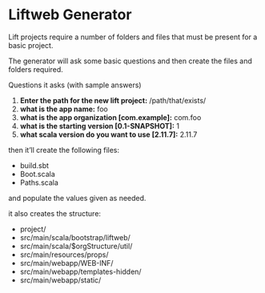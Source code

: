 # Liftweb Generator 

Lift projects require a number of folders and files that must be present for a basic project.

The generator will ask some basic questions and then create the files and folders required.


Questions it asks (with sample answers)

1. **Enter the path for the new lift project:** /path/that/exists/
1. **what is the app name:** foo
1. **what is the app organization [com.example]:** com.foo
1. **what is the starting version [0.1-SNAPSHOT]:** 1
1. **what scala version do you want to use [2.11.7]:** 2.11.7

then it’ll create the following files:
* build.sbt
* Boot.scala
* Paths.scala

and populate the values given as needed.

it also creates the structure:
* project/
* src/main/scala/bootstrap/liftweb/
* src/main/scala/$orgStructure/util/
* src/main/resources/props/
* src/main/webapp/WEB-INF/
* src/main/webapp/templates-hidden/
* src/main/webapp/static/
